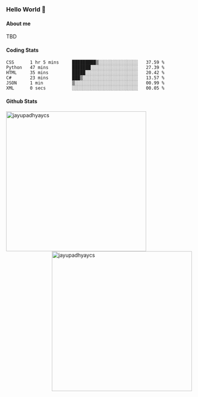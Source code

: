 ### Hello World 👋
#### About me
TBD
#### Coding Stats
<!--START_SECTION:waka-->

```text
CSS      1 hr 5 mins     █████████▒░░░░░░░░░░░░░░░   37.59 %
Python   47 mins         ███████░░░░░░░░░░░░░░░░░░   27.39 %
HTML     35 mins         █████░░░░░░░░░░░░░░░░░░░░   20.42 %
C#       23 mins         ███▒░░░░░░░░░░░░░░░░░░░░░   13.57 %
JSON     1 min           ▒░░░░░░░░░░░░░░░░░░░░░░░░   00.99 %
XML      0 secs          ░░░░░░░░░░░░░░░░░░░░░░░░░   00.05 %
```

<!--END_SECTION:waka-->
#### Github Stats

<p  ><img align="left" src="https://github-readme-stats.vercel.app/api/top-langs?username=jayupadhyaycs&theme=tokyonight&show_icons=true&locale=en&layout=compact" alt="jayupadhyaycs" width="380px"  /> 
<img align="right" src="https://github-readme-streak-stats.herokuapp.com/?user=jayupadhyaycs&theme=tokyonight&" alt="jayupadhyaycs" width="380px"/>
</p>




<!--
**JayUpadhyayCS/JayUpadhyayCS** is a ✨ _special_ ✨ repository because its `README.md` (this file) appears on your GitHub profile.

Here are some ideas to get you started:

- 🔭 I’m currently working on ...
- 🌱 I’m currently learning ...
- 👯 I’m looking to collaborate on ...
- 🤔 I’m looking for help with ...
- 💬 Ask me about ...
- 📫 How to reach me: ...
- 😄 Pronouns: ...
- ⚡ Fun fact: ...
-->
